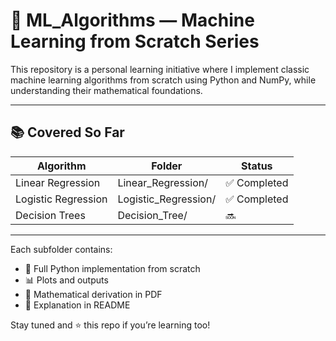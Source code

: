 # 🤖 ML_Algorithms — Machine Learning from Scratch Series

This repository is a personal learning initiative where I implement classic machine learning algorithms from scratch using Python and NumPy, while understanding their mathematical foundations.

---

## 📚 Covered So Far

| Algorithm            | Folder              | Status       |
|----------------------|---------------------|--------------|
| Linear Regression     | Linear_Regression/   | ✅ Completed |
| Logistic Regression   | Logistic_Regression/ | ✅ Completed |
| Decision Trees        | Decision_Tree/       | 🔜           |

---

Each subfolder contains:
- 📄 Full Python implementation from scratch
- 📊 Plots and outputs
- 🧠 Mathematical derivation in PDF
- 📘 Explanation in README

Stay tuned and ⭐️ this repo if you’re learning too!
